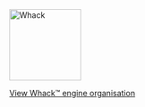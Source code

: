 <a href="https://github.com/whackengine" target="_blank">

<img src="https://github.com/user-attachments/assets/d130fe34-b37d-45dc-8f62-f50ce95a98c2" alt="Whack" width="128">

View Whack™ engine organisation

</a>
